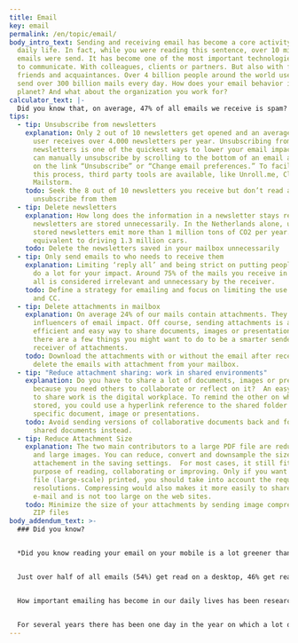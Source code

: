```yaml
---
title: Email
key: email
permalink: /en/topic/email/
body_intro_text: Sending and receiving email has become a core activity in our
  daily life. In fact, while you were reading this sentence, over 10 million
  emails were send. It has become one of the most important technologies we use
  to communicate. With colleagues, clients or partners. But also with family,
  friends and acquaintances. Over 4 billion people around the world use email to
  send over 300 billion mails every day. How does your email behavior impact the
  planet? And what about the organization you work for?
calculator_text: |-
  Did you know that, on average, 47% of all emails we receive is spam? And that 24% contain attachments? Off course, this differs per person, just as the amount of emails you send and receive per day. To built this calculator we have used knowledge on types of emails, sizes of emails, reading times, device the mail is read on, amount of emails opened, amounts stored versus deleted. They all influence the electricity consumed with email behavior. But nothing matters as much as the amount of emails one sends on an average day and the % of those mails that contain attachments. And if you think your impact is acceptable, see what the organization you work in emits as a whole.
tips:
  - tip: Unsubscribe from newsletters
    explanation: Only 2 out of 10 newsletters get opened and an average internet
      user receives over 4.000 newsletters per year. Unsubscribing from
      newsletters is one of the quickest ways to lower your email impact. You
      can manually unsubscribe by scrolling to the bottom of an email and click
      on the link “Unsubscribe” or “Change email preferences.” To facilitate
      this process, third party tools are available, like Unroll.me, Cleanfox or
      Mailstorm.
    todo: Seek the 8 out of 10 newsletters you receive but don’t read and
      unsubscribe from them
  - tip: Delete newsletters
    explanation: How long does the information in a newsletter stays relevant? Most
      newsletters are stored unnecessarily. In the Netherlands alone, unopened,
      stored newsletters emit more than 1 million tons of CO2 per year. This is
      equivalent to driving 1.3 million cars.
    todo: Delete the newsletters saved in your mailbox unnecessarily
  - tip: Only send emails to who needs to receive them
    explanation: Limiting ‘reply all’ and being strict on putting people in CC can
      do a lot for your impact. Around 75% of the mails you receive in CC/reply
      all is considered irrelevant and unnecessary by the receiver.
    todo: Define a strategy for emailing and focus on limiting the use of reply all
      and CC.
  - tip: Delete attachments in mailbox
    explanation: On average 24% of our mails contain attachments. They are the real
      influencers of email impact. Off course, sending attachments is an
      efficient and easy way to share documents, images or presentations. But
      there are a few things you might want to do to be a smarter sender and
      receiver of attachments.
    todo: Download the attachments with or without the email after receipt and
      delete the emails with attachment from your mailbox.
  - tip: "Reduce attachment sharing: work in shared environments"
    explanation: Do you have to share a lot of documents, images or presentations
      because you need others to collaborate or reflect on it?  An easy way, is
      to share work is the digital workplace. To remind the other on where it is
      stored, you could use a hyperlink reference to the shared folder or
      specific document, image or presentations.
    todo: Avoid sending versions of collaborative documents back and forth. Work in
      shared documents instead.
  - tip: Reduce Attachment Size
    explanation: The two main contributors to a large PDF file are redundant texts
      and large images. You can reduce, convert and down­sample the size of your
      attachement in the saving settings.  For most cases, it still fits the
      purpose of reading, collaborating or improving. Only if you want to have a
      file (large-scale) printed, you should take into account the required
      resolutions. Compressing would also makes it more easily to share via
      e-mail and is not too large on the web sites.
    todo: Minimize the size of your attachments by sending image compressed PDFs or
      ZIP files
body_addendum_text: >-
  ### Did you know?


  *Did you know reading your email on your mobile is a lot greener than reading your email on a desktop?*


  Just over half of all emails (54%) get read on a desktop, 46% get read on a mobile device. This can be a laptop, a tablet or a phone. In fact, using your phone to read email is, by far, the greenest way because it uses a lot less electricity to complete the task.


  How important emailing has become in our daily lives has been researched frequently. Those of us with an office job spend on average over 2.5 hours each day checking, reading, writing emails. Having a good strategy for emailing not only leads to less impact on the planet but also has many health benefits.


  For several years there has been one day in the year on which a lot of more emails were send than on any other day. We know this day as Black Friday.
---
```

